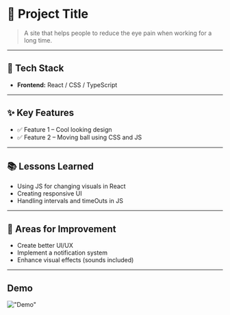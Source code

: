 # 🚀 Project Title

> A site that helps people to reduce the eye pain when working for a long time.

---

## 🧰 Tech Stack

-   **Frontend:** React / CSS / TypeScript

---

## ✨ Key Features

-   ✅ Feature 1 – Cool looking design
-   ✅ Feature 2 – Moving ball using CSS and JS

---

## 📚 Lessons Learned

-   Using JS for changing visuals in React
-   Creating responsive UI
-   Handling intervals and timeOuts in JS

---

## 🔧 Areas for Improvement

- Create better UI/UX
- Implement a notification system
- Enhance visual effects (sounds included)

---

## Demo

!["Demo"](./demo/demo.gif)